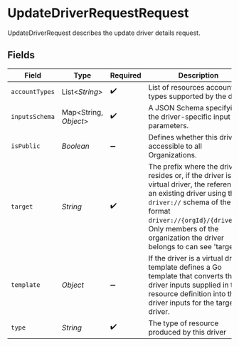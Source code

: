 # UpdateDriverRequestRequest

UpdateDriverRequest describes the update driver details request.


## Fields

| Field                                                                                                                                                                                                                                                             | Type                                                                                                                                                                                                                                                              | Required                                                                                                                                                                                                                                                          | Description                                                                                                                                                                                                                                                       |
| ----------------------------------------------------------------------------------------------------------------------------------------------------------------------------------------------------------------------------------------------------------------- | ----------------------------------------------------------------------------------------------------------------------------------------------------------------------------------------------------------------------------------------------------------------- | ----------------------------------------------------------------------------------------------------------------------------------------------------------------------------------------------------------------------------------------------------------------- | ----------------------------------------------------------------------------------------------------------------------------------------------------------------------------------------------------------------------------------------------------------------- |
| `accountTypes`                                                                                                                                                                                                                                                    | List<*String*>                                                                                                                                                                                                                                                    | :heavy_check_mark:                                                                                                                                                                                                                                                | List of resources accounts types supported by the driver                                                                                                                                                                                                          |
| `inputsSchema`                                                                                                                                                                                                                                                    | Map<String, *Object*>                                                                                                                                                                                                                                             | :heavy_check_mark:                                                                                                                                                                                                                                                | A JSON Schema specifying the driver-specific input parameters.                                                                                                                                                                                                    |
| `isPublic`                                                                                                                                                                                                                                                        | *Boolean*                                                                                                                                                                                                                                                         | :heavy_minus_sign:                                                                                                                                                                                                                                                | Defines whether this driver is accessible to all Organizations.                                                                                                                                                                                                   |
| `target`                                                                                                                                                                                                                                                          | *String*                                                                                                                                                                                                                                                          | :heavy_check_mark:                                                                                                                                                                                                                                                | The prefix where the driver resides or, if the driver is a virtual driver, the reference to an existing driver using the `driver://` schema of the format `driver://{orgId}/{driverId}`. Only members of the organization the driver belongs to can see 'target'. |
| `template`                                                                                                                                                                                                                                                        | *Object*                                                                                                                                                                                                                                                          | :heavy_minus_sign:                                                                                                                                                                                                                                                | If the driver is a virtual driver, template defines a Go template that converts the driver inputs supplied in the resource definition into the driver inputs for the target driver.                                                                               |
| `type`                                                                                                                                                                                                                                                            | *String*                                                                                                                                                                                                                                                          | :heavy_check_mark:                                                                                                                                                                                                                                                | The type of resource produced by this driver                                                                                                                                                                                                                      |